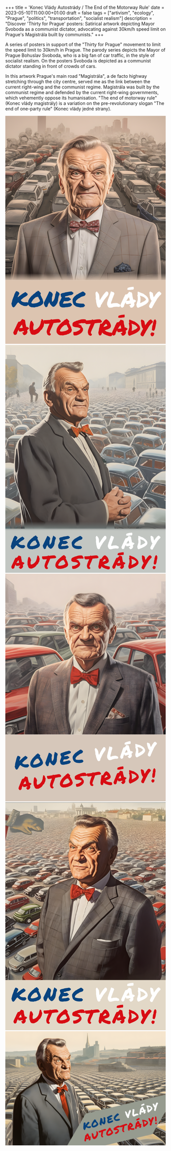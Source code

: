 +++
title = 'Konec Vlády Autostrády / The End of the Motorway Rule'
date = 2023-05-10T11:00:00+01:00
draft = false
tags = ["artivism", "ecology", "Prague", "politics", "transportation", "socialist realism"]
description = "Discover 'Thirty for Prague' posters: Satirical artwork depicting Mayor Svoboda as a communist dictator, advocating against 30km/h speed limit on Prague's Magistrála built by communists."
+++

A series of posters in support of the "Thirty for Prague" movement to limit the speed limit to 30km/h in Prague.
The parody series depicts the Mayor of Prague Bohuslav Svoboda, who is a big fan of car traffic, in the style of socialist realism.
On the posters Svoboda is depicted as a communist dictator standing in front of crowds of cars.

In this artwork Prague's main road "Magistrála", a de facto highway stretching through the city centre, served me as the link between the current right-wing and the communist regime.
Magistrála was built by the communist regime and defended by the current right-wing governments, which vehemently oppose its humanisation.
"The end of motorway rule" (Konec vlády magistrály) is a variation on the pre-revolutionary slogan "The end of one-party rule" (Konec vlády jedné strany).

![Konec Vlády Autostrády, artwork](ag_konec_vlady_autostrady_2.png)
![Konec Vlády Autostrády, artwork](ag_konec_vlady_autostrady_1.png)
![Konec Vlády Autostrády, artwork](ag_konec_vlady_autostrady_3.png)
![Konec Vlády Autostrády, artwork](ag_konec_vlady_autostrady_4.png)
![Konec Vlády Autostrády, artwork](cover.png)
